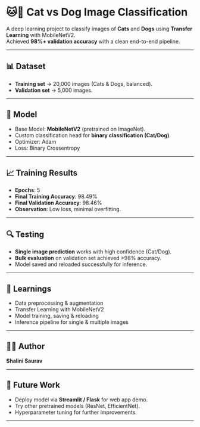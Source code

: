 # 🐱🐶 Cat vs Dog Image Classification

A deep learning project to classify images of **Cats** and **Dogs** using **Transfer Learning** with MobileNetV2.  
Achieved **98%+ validation accuracy** with a clean end-to-end pipeline.

---

## 📊 Dataset
- **Training set** → 20,000 images (Cats & Dogs, balanced).
- **Validation set** → 5,000 images.

---

## 🧠 Model
- Base Model: **MobileNetV2** (pretrained on ImageNet).
- Custom classification head for **binary classification (Cat/Dog)**.
- Optimizer: Adam
- Loss: Binary Crossentropy

---

## 📈 Training Results
- **Epochs**: 5  
- **Final Training Accuracy**: 98.49%  
- **Final Validation Accuracy**: 98.46%  
- **Observation**: Low loss, minimal overfitting.

---

## 🔍 Testing
- **Single image prediction** works with high confidence (Cat/Dog).  
- **Bulk evaluation** on validation set achieved >98% accuracy.  
- Model saved and reloaded successfully for inference.

---

## 🚀 Learnings
- Data preprocessing & augmentation  
- Transfer Learning with MobileNetV2  
- Model training, saving & reloading  
- Inference pipeline for single & multiple images  

---

## 👩‍💻 Author
**Shalini Saurav**  

---

## 📌 Future Work
- Deploy model via **Streamlit / Flask** for web app demo.  
- Try other pretrained models (ResNet, EfficientNet).  
- Hyperparameter tuning for further improvements.  

---
